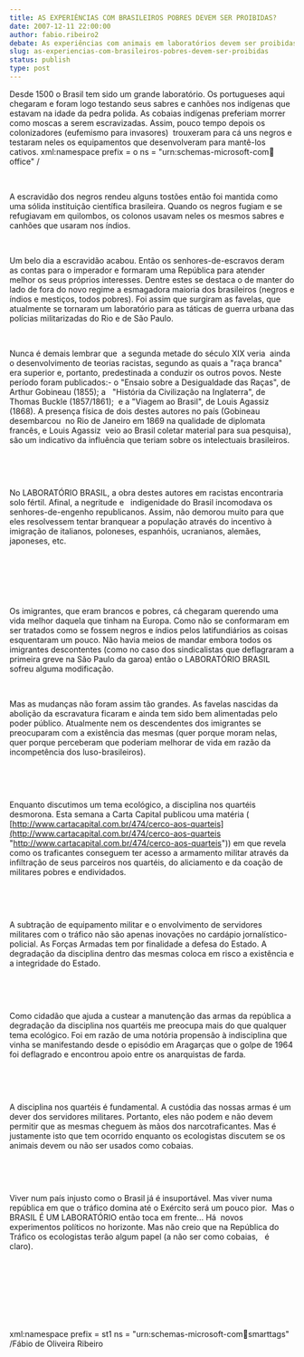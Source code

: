 ```yaml
---
title: AS EXPERIÊNCIAS COM BRASILEIROS POBRES DEVEM SER PROIBIDAS?
date: 2007-12-11 22:00:00
author: fabio.ribeiro2
debate: As experiências com animais em laboratórios devem ser proibidas?
slug: as-experiencias-com-brasileiros-pobres-devem-ser-proibidas
status: publish 
type: post
---
```


Desde 1500 o Brasil tem sido um grande laboratório. Os portugueses aqui chegaram e foram logo testando seus sabres e canhões nos indígenas que estavam na idade da pedra polida. As cobaias indígenas preferiam morrer como moscas a serem escravizadas. Assim, pouco tempo depois os colonizadores (eufemismo para invasores)  trouxeram para cá uns negros e testaram neles os equipamentos que desenvolveram para mantê-los cativos. xml:namespace prefix = o ns = "urn:schemas-microsoft-com:office:office" /


 


A escravidão dos negros rendeu alguns tostões então foi mantida como uma sólida instituição científica brasileira. Quando os negros fugiam e se refugiavam em quilombos, os colonos usavam neles os mesmos sabres e canhões que usaram nos índios. 


 


Um belo dia a escravidão acabou. Então os senhores-de-escravos deram as contas para o imperador e formaram uma República para atender melhor os seus próprios interesses. Dentre estes se destaca o de manter do lado de fora do novo regime a esmagadora maioria dos brasileiros (negros e índios e mestiços, todos pobres). Foi assim que surgiram as favelas, que atualmente se tornaram um laboratório para as táticas de guerra urbana das polícias militarizadas do Rio e de São Paulo. 


 


Nunca é demais lembrar que  a segunda metade do século XIX veria  ainda o desenvolvimento de teorias racistas, segundo as quais a "raça branca" era superior e, portanto, predestinada a conduzir os outros povos. Neste período foram publicados:- o "Ensaio sobre a Desigualdade das Raças", de Arthur Gobineau (1855); a   "História da Civilização na Inglaterra", de Thomas Buckle (1857/1861);  e a "Viagem ao Brasil", de Louis Agassiz (1868). A presença física de dois destes autores no país (Gobineau   desembarcou  no Rio de Janeiro em 1869 na qualidade de diplomata francês, e Louis Agassiz  veio ao Brasil coletar material para sua pesquisa), são um indicativo da influência que teriam sobre os intelectuais brasileiros. 


 


 


No LABORATÓRIO BRASIL, a obra destes autores em racistas encontraria solo fértil. Afinal, a negritude e   indigenidade do Brasil incomodava os senhores-de-engenho republicanos. Assim, não demorou muito para que eles resolvessem tentar branquear a população através do incentivo à imigração de italianos, poloneses, espanhóis, ucranianos, alemães, japoneses, etc. 


 


 


 


Os imigrantes, que eram brancos e pobres, cá chegaram querendo uma vida melhor daquela que tinham na Europa. Como não se conformaram em ser tratados como se fossem negros e índios pelos latifundiários as coisas esquentaram um pouco. Não havia meios de mandar embora todos os imigrantes descontentes (como no caso dos sindicalistas que deflagraram a primeira greve na São Paulo da garoa) então o LABORATÓRIO BRASIL sofreu alguma modificação. 


 


  
Mas as mudanças não foram assim tão grandes. As favelas nascidas da abolição da escravatura ficaram e ainda tem sido bem alimentadas pelo poder público. Atualmente nem os descendentes dos imigrantes se preocuparam com a existência das mesmas (quer porque moram nelas, quer porque perceberam que poderiam melhorar de vida em razão da incompetência dos luso-brasileiros). 


 


 


Enquanto discutimos um tema ecológico, a disciplina nos quartéis desmorona. Esta semana a Carta Capital publicou uma matéria ( [http://www.cartacapital.com.br/474/cerco-aos-quarteis](http://www.cartacapital.com.br/474/cerco-aos-quarteis "http://www.cartacapital.com.br/474/cerco-aos-quarteis")) em que revela como os traficantes conseguem ter acesso a armamento militar através da infiltração de seus parceiros nos quartéis, do aliciamento e da coação de militares pobres e endividados. 


 


 


A subtração de equipamento militar e o envolvimento de servidores militares com o tráfico não são apenas inovações no cardápio jornalístico-policial. As Forças Armadas tem por finalidade a defesa do Estado. A degradação da disciplina dentro das mesmas coloca em risco a existência e a integridade do Estado. 


 


 


Como cidadão que ajuda a custear a manutenção das armas da república a degradação da disciplina nos quartéis me preocupa mais do que qualquer tema ecológico. Foi em razão de uma notória propensão à indisciplina que vinha se manifestando desde o episódio em Aragarças que o golpe de 1964 foi deflagrado e encontrou apoio entre os anarquistas de farda. 


 


 


A disciplina nos quartéis é fundamental. A custódia das nossas armas é um dever dos servidores militares. Portanto, eles não podem e não devem permitir que as mesmas cheguem às mãos dos narcotraficantes. Mas é justamente isto que tem ocorrido enquanto os ecologistas discutem se os animais devem ou não ser usados como cobaias. 


 


 


Viver num país injusto como o Brasil já é insuportável. Mas viver numa república em que o tráfico domina até o Exército será um pouco pior.  Mas o BRASIL É UM LABORATÓRIO então toca em frente... Há  novos experimentos políticos no horizonte. Mas não creio que na República do Tráfico os ecologistas terão algum papel (a não ser como cobaias,   é claro).


 


 


 


 


xml:namespace prefix = st1 ns = "urn:schemas-microsoft-com:office:smarttags" /Fábio de Oliveira Ribeiro 


 

  

